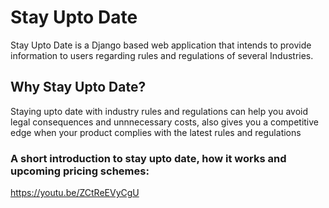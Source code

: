 # Stay Upto Date
Stay Upto Date is a Django based web application that intends to provide information to users regarding rules and regulations of several Industries.

## Why Stay Upto Date?
Staying upto date with industry rules and regulations can help you avoid legal consequences and unnnecessary costs, also gives you a competitive edge when your product complies with the latest rules and regulations

### A short introduction to stay upto date, how it works and upcoming pricing schemes:
https://youtu.be/ZCtReEVyCgU
